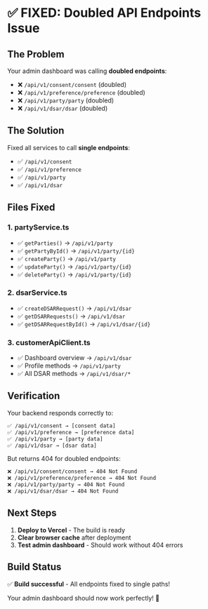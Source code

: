 # ✅ FIXED: Doubled API Endpoints Issue

## The Problem 
Your admin dashboard was calling **doubled endpoints**:
- ❌ `/api/v1/consent/consent` (doubled)
- ❌ `/api/v1/preference/preference` (doubled)  
- ❌ `/api/v1/party/party` (doubled)
- ❌ `/api/v1/dsar/dsar` (doubled)

## The Solution
Fixed all services to call **single endpoints**:
- ✅ `/api/v1/consent`
- ✅ `/api/v1/preference`
- ✅ `/api/v1/party`
- ✅ `/api/v1/dsar`

## Files Fixed

### 1. **partyService.ts**
- ✅ `getParties()` → `/api/v1/party`
- ✅ `getPartyById()` → `/api/v1/party/{id}`
- ✅ `createParty()` → `/api/v1/party`
- ✅ `updateParty()` → `/api/v1/party/{id}`
- ✅ `deleteParty()` → `/api/v1/party/{id}`

### 2. **dsarService.ts** 
- ✅ `createDSARRequest()` → `/api/v1/dsar`
- ✅ `getDSARRequests()` → `/api/v1/dsar`
- ✅ `getDSARRequestById()` → `/api/v1/dsar/{id}`

### 3. **customerApiClient.ts**
- ✅ Dashboard overview → `/api/v1/dsar` 
- ✅ Profile methods → `/api/v1/party`
- ✅ All DSAR methods → `/api/v1/dsar/*`

## Verification
Your backend responds correctly to:
```bash
✅ /api/v1/consent → [consent data]
✅ /api/v1/preference → [preference data]  
✅ /api/v1/party → [party data]
✅ /api/v1/dsar → [dsar data]
```

But returns 404 for doubled endpoints:
```bash
❌ /api/v1/consent/consent → 404 Not Found
❌ /api/v1/preference/preference → 404 Not Found
❌ /api/v1/party/party → 404 Not Found
❌ /api/v1/dsar/dsar → 404 Not Found
```

## Next Steps
1. **Deploy to Vercel** - The build is ready
2. **Clear browser cache** after deployment
3. **Test admin dashboard** - Should work without 404 errors

## Build Status  
✅ **Build successful** - All endpoints fixed to single paths!

Your admin dashboard should now work perfectly! 🎉
